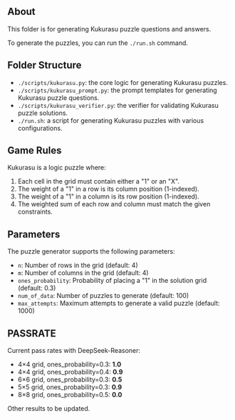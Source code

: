 ## About
This folder is for generating Kukurasu puzzle questions and answers.

To generate the puzzles, you can run the `./run.sh` command.

## Folder Structure
- `./scripts/kukurasu.py`: the core logic for generating Kukurasu puzzles.
- `./scripts/kukurasu_prompt.py`: the prompt templates for generating Kukurasu puzzle questions.
- `./scripts/kukurasu_verifier.py`: the verifier for validating Kukurasu puzzle solutions.
- `./run.sh`: a script for generating Kukurasu puzzles with various configurations.

## Game Rules
Kukurasu is a logic puzzle where:
1. Each cell in the grid must contain either a "1" or an "X".
2. The weight of a "1" in a row is its column position (1-indexed).
3. The weight of a "1" in a column is its row position (1-indexed).
4. The weighted sum of each row and column must match the given constraints.

## Parameters
The puzzle generator supports the following parameters:
- `n`: Number of rows in the grid (default: 4)
- `m`: Number of columns in the grid (default: 4)
- `ones_probability`: Probability of placing a "1" in the solution grid (default: 0.3)
- `num_of_data`: Number of puzzles to generate (default: 100)
- `max_attempts`: Maximum attempts to generate a valid puzzle (default: 1000)

## PASSRATE
Current pass rates with DeepSeek-Reasoner:
- 4×4 grid, ones_probability=0.3: **1.0**
- 4×4 grid, ones_probability=0.4: **0.9**
- 6×6 grid, ones_probability=0.3: **0.5**
- 5×5 grid, ones_probability=0.3: **0.9**
- 8×8 grid, ones_probability=0.5: **0.0**

Other results to be updated.